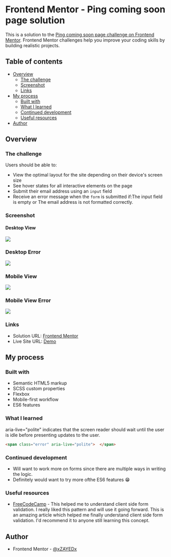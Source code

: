 # Frontend Mentor - Ping coming soon page solution

This is a solution to the [Ping coming soon page challenge on Frontend Mentor](https://www.frontendmentor.io/challenges/ping-single-column-coming-soon-page-5cadd051fec04111f7b848da). Frontend Mentor challenges help you improve your coding skills by building realistic projects. 

## Table of contents

- [Overview](#overview)
  - [The challenge](#the-challenge)
  - [Screenshot](#screenshot)
  - [Links](#links)
- [My process](#my-process)
  - [Built with](#built-with)
  - [What I learned](#what-i-learned)
  - [Continued development](#continued-development)
  - [Useful resources](#useful-resources)
- [Author](#author)

## Overview

### The challenge

Users should be able to:

- View the optimal layout for the site depending on their device's screen size
- See hover states for all interactive elements on the page
- Submit their email address using an `input` field
- Receive an error message when the `form` is submitted if:The input field is empty or The email address is not formatted correctly.

### Screenshot

#### Desktop View
<img src="https://user-images.githubusercontent.com/46198029/155544465-f9c55f7a-891b-4f17-86c2-31906e01e727.png" />


### Desktop Error
<img src="https://user-images.githubusercontent.com/46198029/155546908-5a38e1e9-3f52-4fa9-b246-fb307a248b49.png" />


### Mobile View 
<img src="https://user-images.githubusercontent.com/46198029/155547940-1b422496-ebe9-4c19-a31a-391ad6e7659d.png" />

### Mobile View Error
<img src="https://user-images.githubusercontent.com/46198029/155547462-fb54127d-10e8-46fa-83ae-efb3eae8def7.png" />

### Links

- Solution URL: [Frontend Mentor](https://www.frontendmentor.io/solutions/responsive-page-using-semantic-elements-in-html5-scss-and-es6-vqifEsgxvX)
- Live Site URL: [Demo](https://xzayedx.github.io/ping-coming-soon-page-master/dist/)

## My process

### Built with

- Semantic HTML5 markup
- SCSS custom properties
- Flexbox
- Mobile-first workflow
- ES6 features

### What I learned

aria-live="polite" indicates that the screen reader should wait until the user is idle before presenting updates to the user.


```html
<span class="error" aria-live="polite">  </span>
```
### Continued development

- Will want to work more on forms since there are multiple ways in writing the logic. 
- Definitely would want to try more ofthe ES6 features 😁

### Useful resources

- [FreeCodeCamp](https://www.freecodecamp.org/news/learn-javascript-form-validation-by-making-a-form/) - This helped me to understand client side form validation. I really liked this pattern and will use it going forward. This is an amazing article which helped me finally understand client side form validation. I'd recommend it to anyone still learning this concept.

## Author

- Frontend Mentor - [@xZAYEDx](https://www.frontendmentor.io/profile/xZAYEDx)
